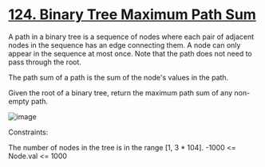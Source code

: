 # [124. Binary Tree Maximum Path Sum](https://leetcode.com/problems/binary-tree-maximum-path-sum/description/)

A path in a binary tree is a sequence of nodes where each pair of adjacent nodes in the sequence has an edge connecting them. A node can only appear in the sequence at most once. Note that the path does not need to pass through the root.

The path sum of a path is the sum of the node's values in the path.

Given the root of a binary tree, return the maximum path sum of any non-empty path.

![image](https://github.com/Trilochna/NeetCode150/assets/97858274/6cea2559-4720-4324-8eb7-04d3f94f0bbd)

Constraints:

The number of nodes in the tree is in the range [1, 3 * 104].
-1000 <= Node.val <= 1000
